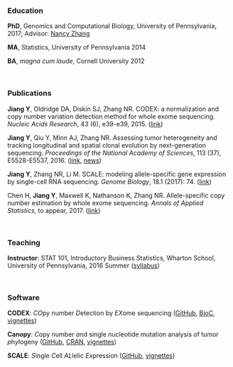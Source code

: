 
### Education

**PhD**, Genomics and Computational Biology, University of Pennsylvania, 2017; Advisor: [Nancy Zhang](https://statistics.wharton.upenn.edu/profile/nzh/)

**MA**, Statistics, University of Pennsylvania 2014

**BA**, *magna cum laude*, Cornell University 2012

<br>

### Publications

**Jiang Y**, Oldridge DA, Diskin SJ, Zhang NR. CODEX: a normalization and copy number variation detection method for whole exome sequencing. *Nucleic Acids Research*, 43 (6), e39-e39, 2015. ([link](https://academic.oup.com/nar/article-lookup/doi/10.1093/nar/gku1363))

**Jiang Y**, Qiu Y, Minn AJ, Zhang NR. Assessing tumor heterogeneity and tracking longitudinal and spatial clonal evolution by next-generation sequencing. *Proceedings of the National Academy of Sciences*, 113 (37), E5528-E5537, 2016. ([link](http://www.pnas.org/content/113/37/E5528), [news](http://www.uphs.upenn.edu/news/News_Releases/2016/09/jiang/))

**Jiang Y**, Zhang NR, Li M. SCALE: modeling allele-specific gene expression by single-cell RNA sequencing. *Genome Biology*, 18.1 (2017): 74. ([link](https://genomebiology.biomedcentral.com/articles/10.1186/s13059-017-1200-8))

Chen H, **Jiang Y**, Maxwell K, Nathanson K, Zhang NR. Allele-specific copy number estimation by whole exome sequencing. *Annals of Applied Statistics*, to appear, 2017. ([link](https://www.e-publications.org/ims/submission/AOAS/user/submissionFile/25603?confirm=c52a45d8))

<br>

### Teaching

**Instructor**: STAT 101, Introductory Business Statistics, Wharton School, University of Pennsylvania, 2016 Summer ([syllabus](https://www.dropbox.com/s/r14xwwclpdzysns/Syllabus-STAT-101-2016-Summer.pdf?dl=0))

<br>

### Software

**CODEX**: *CO*py number *D*etection by *EX*ome sequencing ([GitHub](https://github.com/yuchaojiang/CODEX), [BioC](http://www.bioconductor.org/packages/release/bioc/html/CODEX.html), [vignettes](http://www.bioconductor.org/packages/release/bioc/vignettes/CODEX/inst/doc/CODEX_vignettes.pdf))

**Canopy**: *C*opy number *a*nd single *n*ucleotide mutation analysis *o*f tumor *p*h*y*logeny ([GitHub](https://github.com/yuchaojiang/Canopy), [CRAN](https://cran.r-project.org/web/packages/Canopy/index.html), [vignettes](https://cran.rstudio.com/web/packages/Canopy/vignettes/Canopy_vignettes.pdf))

**SCALE**: *S*ingle *C*ell *AL*lelic *E*xpression ([GitHub](https://github.com/yuchaojiang/SCALE), [vignettes](https://github.com/yuchaojiang/SCALE/blob/master/demo/SCALE_vignettes.pdf))

<br>
